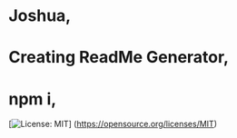 # Joshua,
# Creating ReadMe Generator,
# npm i,
[![License: MIT](https://img.shields.io/badge/License-MIT-yellow.svg)] (https://opensource.org/licenses/MIT)
